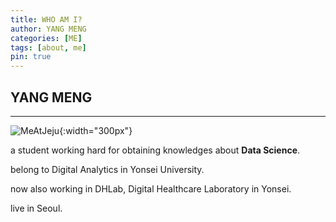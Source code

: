 ```yaml
---
title: WHO AM I?
author: YANG MENG
categories: [ME]
tags: [about, me]
pin: true
---
```


## YANG MENG

---

![MeAtJeju](https://user-images.githubusercontent.com/37925813/96898489-b8203580-14ca-11eb-96f2-8cf29189c104.png){:width="300px"}

a student working hard for obtaining knowledges about **Data Science**.

belong to Digital Analytics in Yonsei University.

now also working in DHLab, Digital Healthcare Laboratory in Yonsei.

live in Seoul.



